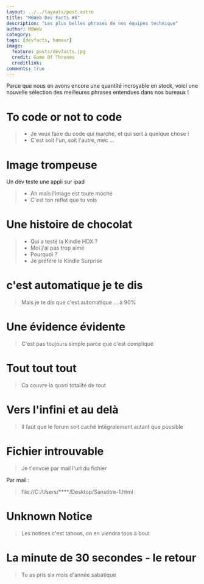 ```yaml
---
layout: ../../layouts/post.astro
title: "M6Web Dev Facts #6"
description: "Les plus belles phrases de nos équipes technique"
author: M6Web  
category: 
tags: [devfacts, humour]
image:
  feature: posts/devfacts.jpg
  credit: Game Of Thrones
  creditlink: 
comments: true  
---
```


Parce que nous en avons encore une quantité incroyable en stock, voici une nouvelle sélection des meilleures phrases entendues dans nos bureaux !



# To code or not to code

> * Je veux faire du code qui marche, et qui sert à quelque chose !
> * C'est soit l'un, soit l'autre, mec ...

# Image trompeuse

Un dév teste une appli sur ipad

> * Ah mais l'image est toute moche
> * C'est ton reflet que tu vois

# Une histoire de chocolat

> * Qui a testé la Kindle HDX ?
> * Moi j'ai pas trop aimé
> * Pourquoi ?
> * Je préfére le Kindle Surprise

# c'est automatique je te dis

> Mais je te dis que c'est automatique ... à 90%

# Une évidence évidente

> C'est pas toujours simple parce que c'est compliqué

# Tout tout tout

> Ca couvre la quasi totalité de tout

# Vers l'infini et au delà

> Il faut que le forum soit caché intégralement autant que possible

# Fichier introuvable

> Je t'envoie par mail l'url du fichier

Par mail : 

> file://C:/Users/****/Desktop/Sanstitre-1.html

# Unknown Notice

> Les notices c'est tabous, on en viendra tous à bout

# La minute de 30 secondes - le retour

> Tu as pris six mois d'année sabatique
